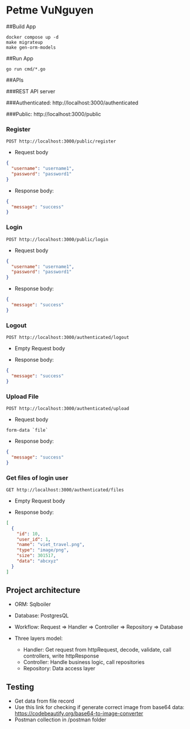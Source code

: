 # Petme VuNguyen

##Build App
```
docker compose up -d
make migrateup
make gen-orm-models
```

##Run App
```
go run cmd/*.go
```

##APIs

###REST API server

###Authenticated: http://localhost:3000/authenticated

###Public: http://localhost:3000/public

### Register
```http request method
POST http://localhost:3000/public/register
```

- Request body
```json
{
  "username": "username1",
  "password": "password1"
}
```

- Response body:
```json
{
  "message": "success"
}
```

### Login
```http request method
POST http://localhost:3000/public/login
```

- Request body
```json
{
  "username": "username1",
  "password": "password1"
}
```

- Response body:
```json
{
  "message": "success"
}
```

### Logout
```http request method
POST http://localhost:3000/authenticated/logout
```

- Empty Request body

- Response body:
```json
{
  "message": "success"
}
```

### Upload File
```http request method
POST http://localhost:3000/authenticated/upload
```

- Request body
```form-data
form-data `file`
```

- Response body:
```json
{
  "message": "success"
}
```

### Get files of login user
```http request method
GET http://localhost:3000/authenticated/files
```

- Empty Request body

- Response body:
```json
[
  {
    "id": 10,
    "user_id": 1,
    "name": "viet_travel.png",
    "type": "image/png",
    "size": 301517,
    "data": "abcxyz"
  }
]
```

## Project architecture
- ORM: Sqlboiler

- Database: PostgresQL

- Workflow: Request => Handler => Controller => Repository => Database

- Three layers model:
    + Handler: Get request from httpRequest, decode, validate, call controllers, write httpResponse
    + Controller: Handle business logic, call repositories
    + Repository: Data access layer 
    
## Testing
- Get data from file record
- Use this link for checking if generate correct image from base64 data: https://codebeautify.org/base64-to-image-converter
- Postman collection in /postman folder